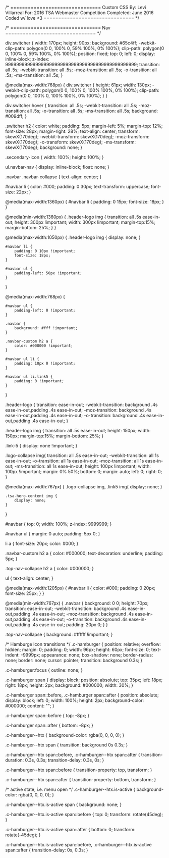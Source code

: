 /* ===============================
    Custom CSS
    By: Levi Villarreal
    For: 2016 TSA Webmaster Competition
    Completed: June 2016
    Coded w/ love <3
=============================== */


/* ===============================
    Nav
=============================== */

div.switcher {
    width: 170px;
    height: 90px;
    background: #65c4ff;
    -webkit-clip-path: polygon(0 0, 100% 0, 59% 100%, 0% 100%);
    clip-path: polygon(0 0, 100% 0, 59% 100%, 0% 100%);
    position: fixed;
    top: 0;
    left: 0;
    display: inline-block;
    z-index: 999999999999999999999999999999999999999999999999;
    transition: all .5s;
    -webkit-transition: all .5s;
    -moz-transition: all .5s;
    -o-transition: all .5s;
    -ms-transition: all .5s;
}

@media(max-width:768px) {
    div.switcher {
        height: 61px;
        width: 130px;
        -webkit-clip-path: polygon(0 0, 100% 0, 100% 100%, 0% 100%);
        clip-path: polygon(0 0, 100% 0, 100% 100%, 0% 100%);
    }
}

div.switcher:hover {
    transition: all .5s;
    -webkit-transition: all .5s;
    -moz-transition: all .5s;
    -o-transition: all .5s;
    -ms-transition: all .5s;
    background: #009dff;
}

.switcher h2 {
    color: white;
    padding: 5px;
    margin-left: 5%;
    margin-top: 12%;
    font-size: 28px;
    margin-right: 28%;
    text-align: center;
    transform: skewX(170deg);
    -webkit-transform: skewX(170deg);
    -moz-transform: skewX(170deg);
    -o-transform: skewX(170deg);
    -ms-transform: skewX(170deg);
    background: none;
}

.secondary-icon {
    width: 100%;
    height: 100%;
}

ul.navbar-nav {
    display: inline-block;
    float: none;
}

.navbar .navbar-collapse {
    text-align: center;
}

#navbar li {
    color: #000;
    padding: 0 30px;
    text-transform: uppercase;
    font-size: 22px;
}

@media(max-width:1360px) {
    #navbar li {
        padding: 0 15px;
        font-size: 18px;
    }
}

@media(min-width:1360px) {
    .header-logo img {
        transition: all .5s ease-in-out;
        height: 300px !important;
        width: 300px !important;
        margin-top:15%;
        margin-bottom: 25%;
    }
}

@media(max-width:1050px) {
    .header-logo img {
        display: none;
    }

    #navbar li {
        padding: 0 10px !important;
        font-size: 18px;
    }

    #navbar ul {
        padding-left: 50px !important;
    }
}

@media(max-width:768px) {

    #navbar ul {
        padding-left: 0 !important;
    }

    .navbar {
        background: #fff !important;
    }

    .navbar-custom h2 a {
        color: #000000 !important;
    }

    #navbar ul li {
        padding: 10px 0 !important;
    }

    #navbar ul li.link5 {
        padding: 0 !important;
    }
}

.header-logo {
    transition: ease-in-out;
    -webkit-transition: background .4s ease-in-out,padding .4s ease-in-out;
    -moz-transition: background .4s ease-in-out,padding .4s ease-in-out;
    -o-transition: background .4s ease-in-out,padding .4s ease-in-out;
}

.header-logo img {
    transition: all .5s ease-in-out;
    height: 150px;
    width: 150px;
    margin-top:15%;
    margin-bottom: 25%;
}

.link-5 {
    display: none !important;
}

.logo-collapse img{
    transition: all .5s ease-in-out;
    -webkit-transition: all 1s ease-in-out;
    -o-transition: all 1s ease-in-out;
    -moz-transition: all 1s ease-in-out;
    -ms-transition: all 1s ease-in-out;
    height: 100px !important;
    width: 100px !important;
    margin: 0% 50%;
    bottom: 0;
    margin: auto;
    left: 0;
    right: 0;
}

@media(max-width:767px) {
    .logo-collapse img, .link5 img{
        display: none;
    }

    .tsa-hero-content img {
        display: none;
    }
}

#navbar {
    top: 0;
    width: 100%;
    z-index: 9999999;
}

#navbar ul {
    margin: 0 auto;
    padding: 5px 0;
}

li a {
    font-size: 20px;
    color: #000;
}

.navbar-custom h2 a {
    color: #000000;
    text-decoration: underline;
    padding: 5px;
}

.top-nav-collapse h2 a {
    color: #000000;
}

ul {
    text-align: center;
}

@media(max-width:1205px) {
    #navbar li {
        color: #000;
        padding: 0 20px;
        font-size: 25px;
    }
}

@media(min-width:767px) {
    .navbar {
        background: 0 0;
        height: 70px;
        transition: ease-in-out;
        -webkit-transition: background .4s ease-in-out,padding .4s ease-in-out;
        -moz-transition: background .4s ease-in-out,padding .4s ease-in-out;
        -o-transition: background .4s ease-in-out,padding .4s ease-in-out;
        padding: 20px 0;
    }
}

.top-nav-collapse {
    background: #ffffff !important;
}

/* Hamburge Icon transitions */
.c-hamburger {
    position: relative;
    overflow: hidden;
    margin: 0;
    padding: 0;
    width: 96px;
    height: 60px;
    font-size: 0;
    text-indent: -9999px;
    appearance: none;
    box-shadow: none;
    border-radius: none;
    border: none;
    cursor: pointer;
    transition: background 0.3s;
}

.c-hamburger:focus {
    outline: none;
}

.c-hamburger span {
    display: block;
    position: absolute;
    top: 35px;
    left: 18px;
    right: 18px;
    height: 2px;
    background: #000000;
    width: 30%;
}

.c-hamburger span::before,
.c-hamburger span::after {
    position: absolute;
    display: block;
    left: 0;
    width: 100%;
    height: 2px;
    background-color: #000000;
    content: "";
}

.c-hamburger span::before {
    top: -8px;
}

.c-hamburger span::after {
    bottom: -8px;
}

.c-hamburger--htx {
    background-color: rgba(0, 0, 0, 0);
}

.c-hamburger--htx span {
    transition: background 0s 0.3s;
}

.c-hamburger--htx span::before,
.c-hamburger--htx span::after {
    transition-duration: 0.3s, 0.3s;
    transition-delay: 0.3s, 0s;
}

.c-hamburger--htx span::before {
    transition-property: top, transform;
}

.c-hamburger--htx span::after {
    transition-property: bottom, transform;
}

/* active state, i.e. menu open */
.c-hamburger--htx.is-active {
    background-color: rgba(0, 0, 0, 0);
}

.c-hamburger--htx.is-active span {
    background: none;
}

.c-hamburger--htx.is-active span::before {
    top: 0;
    transform: rotate(45deg);
}

.c-hamburger--htx.is-active span::after {
    bottom: 0;
    transform: rotate(-45deg);
}

.c-hamburger--htx.is-active span::before,
.c-hamburger--htx.is-active span::after {
    transition-delay: 0s, 0.3s;
}
